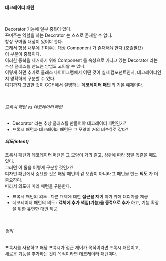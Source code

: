 #### 데코레이터 패턴
<br>

Decorator 기능에 일부 중복이 있다.<br>
꾸며주는 역할을 하는 Decorator 는 스스로 존재할 수 없다.<br>
항상 꾸며줄 대상이 있어야 한다. <br>
그래서 항상 내부에 꾸며주는 대상 Component 가 존재해야 한다.(호출필요)<br>
이 부분이 중복이다.<br>
이러한 중복을 제거하기 위해 Component 를 속성으로 가지고 있는 Decorator 라는 추상 클래스를 만드는 방법도 고민할 수 있다.<br>
이렇게 하면 추가로 클래스 다이어그램에서 어떤 것이 실제 컴포넌트인지, 데코레이터인지 명확하게 구분할 수 있다.<br>
여기까지 고민한 것이 GOF 에서 설명하는 **데코레이터 패턴** 의 기본 예제이다.<br>

<br>

###### 프록시 패턴 vs 데코레이터 패턴
* Decorator 라는 추상 클래스를 만들어야 데코레이터 패턴인가?
* 프록시 패턴과 데코레이터 패턴은 그 모양이 거의 비슷한것 같다?

##### 의도(intent)
프록시 패턴과 데코레이터 패턴은 그 모양이 거의 같고, 상황에 따라 정말 똑같을 때도 있다.<br>
그러면 이 둘을 어떻게 구분할 것인가?<br>
디자인 패턴에서 중요한 것은 해당 패턴의 겉 모습이 아니라 그 패턴을 만든 **의도** 가 더 중요하다.<br>
따라서 의도에 따라 패턴을 구분한다.<br>

* 프록시 패턴의 의도 :  다른 개체에 대한 **접근을 제어** 하기 위해 대리자를 제공
* 데코레이터 패턴의 의도 : **객체에 추가 책임(기능)을 동적으로 추가** 하고, 기능 확장을 위한 유연한 대안 제공

<br>

###### 정리
프록시를 사용하고 해당 프록시가 접근 제어가 목적이라면 프록시 패턴이고,<br>
새로운 기능을 추가하는 것이 목적이라면 데코레이터 패턴이다.<br>


